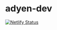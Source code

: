 # adyen-dev

[![Netlify Status](https://api.netlify.com/api/v1/badges/65bd6ef0-5656-4d7b-b0e1-ef9df9fe6ad7/deploy-status)](https://app.netlify.com/sites/adyen-dev/deploys)
